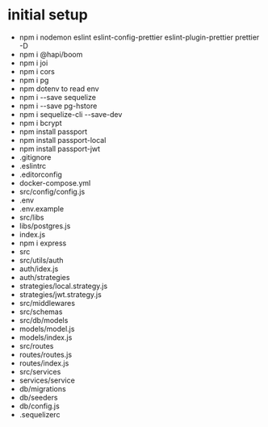 # initial setup

- npm i nodemon eslint eslint-config-prettier eslint-plugin-prettier prettier -D
- npm i @hapi/boom
- npm i joi
- npm i cors
- npm i pg
- npm dotenv  to read env
- npm i --save sequelize
- npm i --save pg-hstore
- npm i sequelize-cli --save-dev
- npm i bcrypt
- npm install passport
- npm install passport-local
- npm install  passport-jwt
- .gitignore
- .eslintrc
- .editorconfig
- docker-compose.yml
- src/config/config.js
- .env
- .env.example
- src/libs
- libs/postgres.js
- index.js
- npm i express
- src
- src/utils/auth
- auth/idex.js
- auth/strategies
- strategies/local.strategy.js
- strategies/jwt.strategy.js
- src/middlewares
- src/schemas
- src/db/models
- models/model.js
- models/index.js
- src/routes
- routes/routes.js
- routes/index.js
- src/services
- services/service
- db/migrations
- db/seeders
- db/config.js
- .sequelizerc
